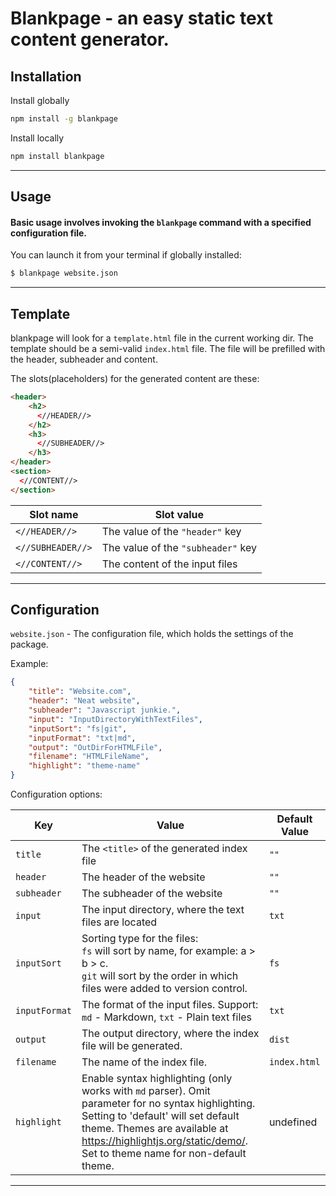# Blankpage - an easy static text content generator.

## Installation

Install globally

```bash
npm install -g blankpage
```

Install locally

```bash
npm install blankpage
```

---

## Usage

#### Basic usage involves invoking the `blankpage` command with a specified configuration file.

You can launch it from your terminal if globally installed:

```bash
$ blankpage website.json
```

---

## Template

blankpage will look for a `template.html` file in the current working dir.
The template should be a semi-valid `index.html` file. The file will be prefilled with the header, subheader and content.

The slots(placeholders) for the generated content are these:

```html
<header>
    <h2>
      <//HEADER//>
    </h2>
    <h3>
      <//SUBHEADER//>
    </h3>
</header>
<section>
  <//CONTENT//>
</section>

```

<!-- prettier-ignore-start -->
| Slot name | Slot value |
| --------- | ---------- |
|`<//HEADER//>`| The value of the `"header"` key|
|`<//SUBHEADER//>`| The value of the `"subheader"` key|
|`<//CONTENT//>`| The content of the input files
<!-- prettier-ignore-end -->

---

## Configuration

`website.json` - The configuration file, which holds the settings of the package.

Example:

```json
{
    "title": "Website.com",
    "header": "Neat website",
    "subheader": "Javascript junkie.",
    "input": "InputDirectoryWithTextFiles",
    "inputSort": "fs|git",
    "inputFormat": "txt|md",
    "output": "OutDirForHTMLFile",
    "filename": "HTMLFileName",
    "highlight": "theme-name"
}
```

Configuration options:

<!-- prettier-ignore-start -->
| Key | Value | Default Value |
| ----------- | --------------------- | ------------- |
| `title`| The `<title>` of the generated index file | `""` |
| `header`| The header of the website | `""` |
| `subheader` | The subheader of the website | `""` |
| `input`     | The input directory, where the text files are located | `txt`|
| `inputSort` | Sorting type for the files:<br> `fs` will sort by name, for example: a > b > c.<br>`git` will sort by the order in which files were added to version control. | `fs` |
| `inputFormat` | The format of the input files. Support: `md` - Markdown, `txt` - Plain text files| `txt` |
| `output`    | The output directory, where the index file will be generated. | `dist` |
| `filename`  | The name of the index file. | `index.html` |
| `highlight` | Enable syntax highlighting (only works with `md` parser). Omit parameter for no syntax highlighting. Setting to 'default' will set default theme. Themes are available at https://highlightjs.org/static/demo/.  Set to theme name for non-default theme. | undefined |
<!-- prettier-ignore-end -->

---

